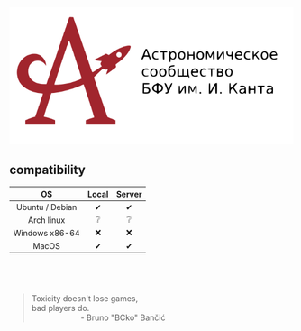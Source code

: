<p align="center"><a href="https://astromodel.ru"><img alt="Astromodel" src="./configurator/static/images/logo.svg"></a></p>


## compatibility ##

|        OS       | Local | Server |
|:---------------:|:-----:|:------:|
| Ubuntu / Debian |  ✔   |   ✔  |
|   Arch  linux   |   ❔   |   ❔   |
| Windows  x86-64 |  ❌   |   ❌  |
|      MacOS      |  ✔   |   ✔  |

## &nbsp; ##

> Toxicity doesn't lose games, <br>
> bad players do. <br>
> &nbsp;&nbsp;&nbsp;&nbsp;&nbsp;&nbsp;&nbsp;&nbsp;&nbsp;&nbsp;&nbsp;&nbsp;&nbsp;&nbsp;&nbsp;&nbsp;&nbsp;&nbsp;&nbsp;&nbsp;&nbsp;&nbsp;\- Bruno "BCko" Bančić
